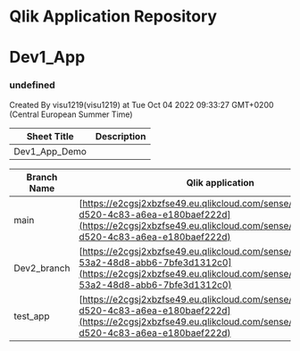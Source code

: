 # Qlik Application Repository 
# Dev1_App
### undefined
Created By visu1219(visu1219) at Tue Oct 04 2022 09:33:27 GMT+0200 (Central European Summer Time)




Sheet Title | Description
------------ | -------------
Dev1_App_Demo|



Branch Name|Qlik application
---|---
main|[https://e2cgsj2xbzfse49.eu.qlikcloud.com/sense/app/b9bca275-d520-4c83-a6ea-e180baef222d](https://e2cgsj2xbzfse49.eu.qlikcloud.com/sense/app/b9bca275-d520-4c83-a6ea-e180baef222d)
Dev2_branch|[https://e2cgsj2xbzfse49.eu.qlikcloud.com/sense/app/228e79ed-53a2-48d8-abb6-7bfe3d1312c0](https://e2cgsj2xbzfse49.eu.qlikcloud.com/sense/app/228e79ed-53a2-48d8-abb6-7bfe3d1312c0)
test_app|[https://e2cgsj2xbzfse49.eu.qlikcloud.com/sense/app/b9bca275-d520-4c83-a6ea-e180baef222d](https://e2cgsj2xbzfse49.eu.qlikcloud.com/sense/app/b9bca275-d520-4c83-a6ea-e180baef222d)
